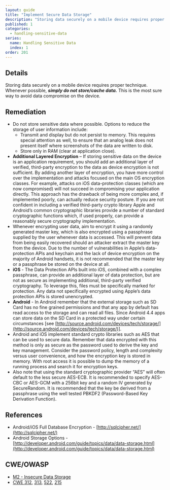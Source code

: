 ```yaml
---
layout: guide
title: "Implement Secure Data Storage"
description: "Storing data securely on a mobile device requires proper technique. Whenever possible, simply do not store/cache data. This is the most sure way to avoid data compromise on the device."
published: 1
categories:
  - handling-sensitive-data
series:
  name: Handling Sensitive Data
  index: 1
order: 201
--- 
```


## Details 

Storing data securely on a mobile device requires proper technique. Whenever possible, ***simply do not store/cache data.*** This is the most sure way to avoid data compromise on the device.

## Remediation

 * Do not store sensitive data where possible. Options to reduce the storage of user information include:
   * Transmit and display but do not persist to memory. This requires special attention as well, to ensure that an analog leak does not present itself where screenshots of the data are written to disk.
   * Store only in RAM (clear at application close).
 * **Additional Layered Encryption** – If storing sensitive data on the device is an application requirement, you should add an additional layer of verified, third-party encryption to the data as device encryption is not sufficient. By adding another layer of encryption, you have more control over the implementation and attacks focused on the main OS encryption classes. For example, attacks on iOS data-protection classes (which are now compromised) will not succeed in compromising your application directly. This approach has the drawback of being more complex and, if implemented poorly, can actually reduce security posture. If you are not confident in including a verified third-party crypto library Apple and Android’s common cryptographic libraries provide a number of standard cryptographic functions which, if used properly, can provide a reasonably secure cryptography implementation.
 * Whenever encrypting user data, aim to encrypt it using a randomly generated master key, which is also encrypted using a passphrase supplied by the user whenever data is accessed. This will prevent data from being easily recovered should an attacker extract the master key from the device. Due to the number of vulnerabilities in Apple’s data-protection APIs and keychain and the lack of device encryption on the majority of Android handsets, it is not recommended that the master key or a passphrase be stored on the device at all.
 * **iOS** - The Data Protection APIs built into iOS, combined with a complex passphrase, can provide an additional layer of data protection, but are not as secure as implementing additional, third-party verified cryptography. To leverage this, files must be specifically marked for protection. Any data not specifically encrypted using Apple’s data protection APIs is stored unencrypted.     
 * **Android** - In Android remember that the external storage such as SD Card has no fine grained permissions and that any app by default has read access to the storage and can read all files. Since Android 4.4 apps can store data on the SD Card in a protected way under certain circumstances [see [http://source.android.com/devices/tech/storage/](http://source.android.com/devices/tech/storage/)].   
 * Android and iOS implement standard crypto libraries such as AES that can be used to secure data. Remember that data encrypted with this method is only as secure as the password used to derive the key and key management. Consider the password policy, length and complexity versus user convenience, and how the encryption key is stored in memory. With root access it is possible to dump the memory of a running process and search it for encryption keys.
 * Also note that using the standard cryptographic provider “AES” will often default to the less secure AES-ECB. It is recommended to specify AES-CBC or AES-GCM with a 256bit key and a random IV generated by SecureRandom. It is recommended that the key be derived from a passphrase using the well tested PBKDF2 (Password-Based Key Derivation Function).
 
## References

 * Android/iOS Full Database Encryption - [http://sqlcipher.net/](http://sqlcipher.net/)
 * Android Storage Options - [http://developer.android.com/guide/topics/data/data-storage.html](http://developer.android.com/guide/topics/data/data-storage.html)

## CWE/OWASP 

 * [M2 - Insecure Data Storage](https://www.owasp.org/index.php/Mobile_Top_10_2014-M2)
 * [CWE 312](http://cwe.mitre.org/data/definitions/312.html), [313](http://cwe.mitre.org/data/definitions/313.html), [522](http://cwe.mitre.org/data/definitions/313.html), [215](http://cwe.mitre.org/data/definitions/215.html)